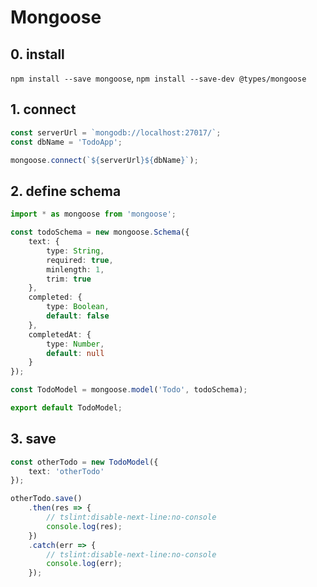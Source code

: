 # Mongoose

## 0. install

`npm install --save mongoose`, `npm install --save-dev @types/mongoose`

## 1. connect

```ts
const serverUrl = `mongodb://localhost:27017/`;
const dbName = 'TodoApp';

mongoose.connect(`${serverUrl}${dbName}`);
```

## 2. define schema

```ts
import * as mongoose from 'mongoose';

const todoSchema = new mongoose.Schema({
    text: {
        type: String,
        required: true,
        minlength: 1,
        trim: true
    },
    completed: {
        type: Boolean,
        default: false
    },
    completedAt: {
        type: Number,
        default: null
    }
});

const TodoModel = mongoose.model('Todo', todoSchema);

export default TodoModel;
```

## 3. save

```ts
const otherTodo = new TodoModel({
    text: 'otherTodo'
});

otherTodo.save()
    .then(res => {
        // tslint:disable-next-line:no-console
        console.log(res);
    })
    .catch(err => {
        // tslint:disable-next-line:no-console
        console.log(err);
    });
```
